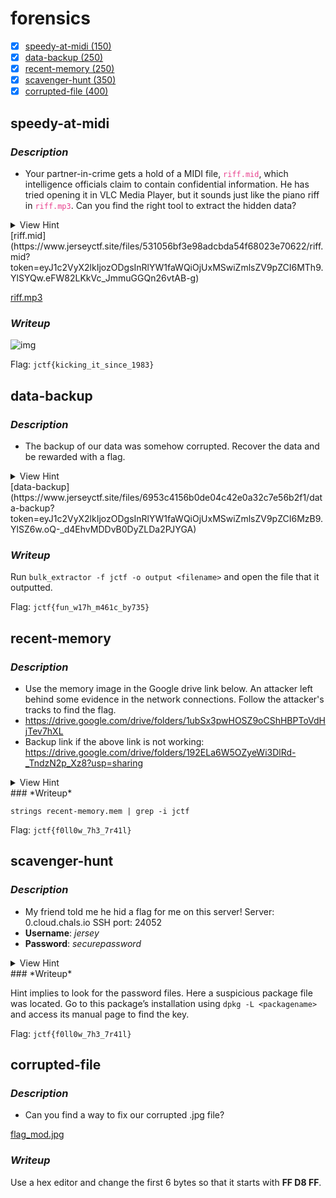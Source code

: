 # forensics

- [x] [speedy-at-midi (150)](#speedy-at-midi)
- [x] [data-backup (250)](#data-backup)
- [x] [recent-memory (250)](#recent-memory)
- [x] [scavenger-hunt (350)](#scavenger-hunt)
- [x] [corrupted-file (400)](#corrupted-file)

## speedy-at-midi

### *Description*

- Your partner-in-crime gets a hold of a MIDI file, <span style="color: #e83e8c;">`riff.mid`</span>, which intelligence officials claim to contain confidential information. He has tried opening it in VLC Media Player, but it sounds just like the piano riff in <span style="color: #e83e8c;">`riff.mp3`</span>. Can you find the right tool to extract the hidden data?

<details>
    <summary>View Hint</summary>
    You wouldn't have the audacity to try using a MIDI editor, would you?
</details>
[riff.mid](https://www.jerseyctf.site/files/531056bf3e98adcbda54f68023e70622/riff.mid?token=eyJ1c2VyX2lkIjozODgsInRlYW1faWQiOjUxMSwiZmlsZV9pZCI6MTh9.YlSYQw.eFW82LKkVc_JmmuGGQn26vtAB-g)

[riff.mp3](https://www.jerseyctf.site/files/965ce2c09022315db0136ea155068369/riff.mp3?token=eyJ1c2VyX2lkIjozODgsInRlYW1faWQiOjUxMSwiZmlsZV9pZCI6MTl9.YlSYQw.BxS2VCX1G1Z66IoAEuBZs1Z1RCE)

### *Writeup*

![img](https://lh4.googleusercontent.com/wLAEp2VN2C_XtRQIwjy5iuK5qnlExrZAy22gKd7oxotvxTEsIkOU3G43EeaPa6iVD8PG6z_iw1vaZfbiWvSgP1LZBmcc2QyuFboAS2haAqI4DZ389RqCsVEbbzBnc2SjfnWYHtms)

Flag: `jctf{kicking_it_since_1983}`

## data-backup

### *Description*

- The backup of our data was somehow corrupted. Recover the data and be rewarded with a flag.

<details>
    <summary>View Hint</summary>
    Try a tool a surgeon might use.
</details>
[data-backup](https://www.jerseyctf.site/files/6953c4156b0de04c42e0a32c7e56b2f1/data-backup?token=eyJ1c2VyX2lkIjozODgsInRlYW1faWQiOjUxMSwiZmlsZV9pZCI6MzB9.YlSZ6w.oQ-_d4EhvMDDvB0DyZLDa2PJYGA)

### *Writeup*

Run `bulk_extractor -f jctf -o output <filename>` and open the file that it outputted.

Flag: `jctf{fun_w17h_m461c_by735}`

## recent-memory

### *Description*

- Use the memory image in the Google drive link below. An attacker left behind some evidence in the network connections. Follow the attacker's tracks to find the flag.
- https://drive.google.com/drive/folders/1ubSx3pwHOSZ9oCShHBPToVdHjTev7hXL
- Backup link if the above link is not working: https://drive.google.com/drive/folders/192ELa6W5OZyeWi3DlRd-_TndzN2p_Xz8?usp=sharing

<details>
    <summary>View Hint</summary>
    Try connecting to the attacker's system.
</details>
### *Writeup*

`strings recent-memory.mem | grep -i jctf`

Flag: `jctf{f0ll0w_7h3_7r41l}`

## scavenger-hunt

### *Description*

- My friend told me he hid a flag for me on this server! Server: 0.cloud.chals.io SSH port: 24052
- **Username**: *jersey*
- **Password**: *securepassword*

<details>
    <summary>View Hint</summary>
    <ul>
        <li>If only there were a way to see all folders... even hidden ones</li>
        <li>I wonder where passwords are typically stored on ssh servers</li>
    </ul>
</details>
### *Writeup*

Hint implies to look for the password files. Here a suspicious package file was located. Go to this package’s installation using `dpkg -L <packagename>` and access its manual page to find the key.

Flag: `jctf{f0ll0w_7h3_7r41l}`

## corrupted-file

### *Description*

- Can you find a way to fix our corrupted .jpg file?

[flag_mod.jpg](https://www.jerseyctf.site/files/24b8f40b32450724de98144a7bbf2aa9/flag_mod.jpg?token=eyJ1c2VyX2lkIjozODgsInRlYW1faWQiOjUxMSwiZmlsZV9pZCI6NDd9.YlYF7A.Gbn7b_YfNVOL3uXVKmj2uiWlwSg)


### *Writeup*

Use a hex editor and change the first 6 bytes so that it starts with **FF D8 FF**.